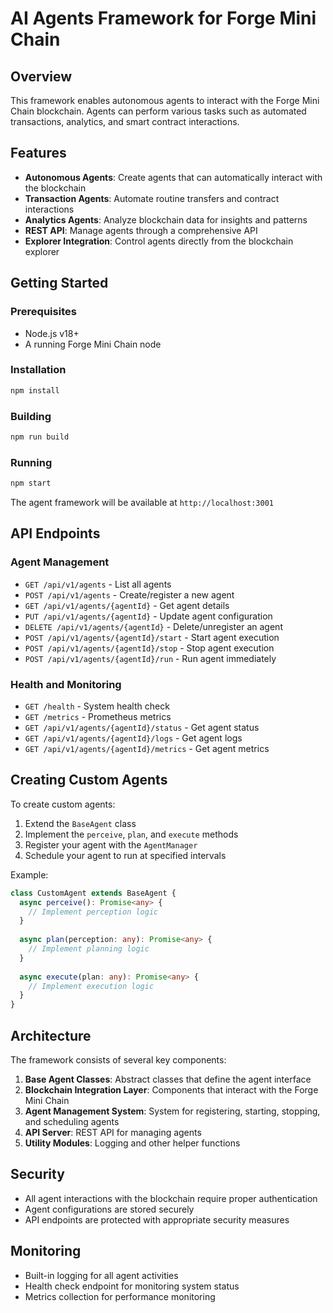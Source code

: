 # AI Agents Framework for Forge Mini Chain

## Overview

This framework enables autonomous agents to interact with the Forge Mini Chain blockchain. Agents can perform various tasks such as automated transactions, analytics, and smart contract interactions.

## Features

- **Autonomous Agents**: Create agents that can automatically interact with the blockchain
- **Transaction Agents**: Automate routine transfers and contract interactions
- **Analytics Agents**: Analyze blockchain data for insights and patterns
- **REST API**: Manage agents through a comprehensive API
- **Explorer Integration**: Control agents directly from the blockchain explorer

## Getting Started

### Prerequisites

- Node.js v18+
- A running Forge Mini Chain node

### Installation

```bash
npm install
```

### Building

```bash
npm run build
```

### Running

```bash
npm start
```

The agent framework will be available at `http://localhost:3001`

## API Endpoints

### Agent Management
- `GET /api/v1/agents` - List all agents
- `POST /api/v1/agents` - Create/register a new agent
- `GET /api/v1/agents/{agentId}` - Get agent details
- `PUT /api/v1/agents/{agentId}` - Update agent configuration
- `DELETE /api/v1/agents/{agentId}` - Delete/unregister an agent
- `POST /api/v1/agents/{agentId}/start` - Start agent execution
- `POST /api/v1/agents/{agentId}/stop` - Stop agent execution
- `POST /api/v1/agents/{agentId}/run` - Run agent immediately

### Health and Monitoring
- `GET /health` - System health check
- `GET /metrics` - Prometheus metrics
- `GET /api/v1/agents/{agentId}/status` - Get agent status
- `GET /api/v1/agents/{agentId}/logs` - Get agent logs
- `GET /api/v1/agents/{agentId}/metrics` - Get agent metrics

## Creating Custom Agents

To create custom agents:

1. Extend the `BaseAgent` class
2. Implement the `perceive`, `plan`, and `execute` methods
3. Register your agent with the `AgentManager`
4. Schedule your agent to run at specified intervals

Example:
```typescript
class CustomAgent extends BaseAgent {
  async perceive(): Promise<any> {
    // Implement perception logic
  }
  
  async plan(perception: any): Promise<any> {
    // Implement planning logic
  }
  
  async execute(plan: any): Promise<any> {
    // Implement execution logic
  }
}
```

## Architecture

The framework consists of several key components:

1. **Base Agent Classes**: Abstract classes that define the agent interface
2. **Blockchain Integration Layer**: Components that interact with the Forge Mini Chain
3. **Agent Management System**: System for registering, starting, stopping, and scheduling agents
4. **API Server**: REST API for managing agents
5. **Utility Modules**: Logging and other helper functions

## Security

- All agent interactions with the blockchain require proper authentication
- Agent configurations are stored securely
- API endpoints are protected with appropriate security measures

## Monitoring

- Built-in logging for all agent activities
- Health check endpoint for monitoring system status
- Metrics collection for performance monitoring